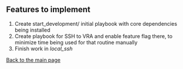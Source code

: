 ## Features to implement

1. Create start_development/ initial playbook with core dependencies being installed
2. Create playbook for SSH to VRA and enable feature flag there, to minimize time being used for that routine manually
3. Finish work in _local_ssh_

[Back to the main page](../readme.md)
